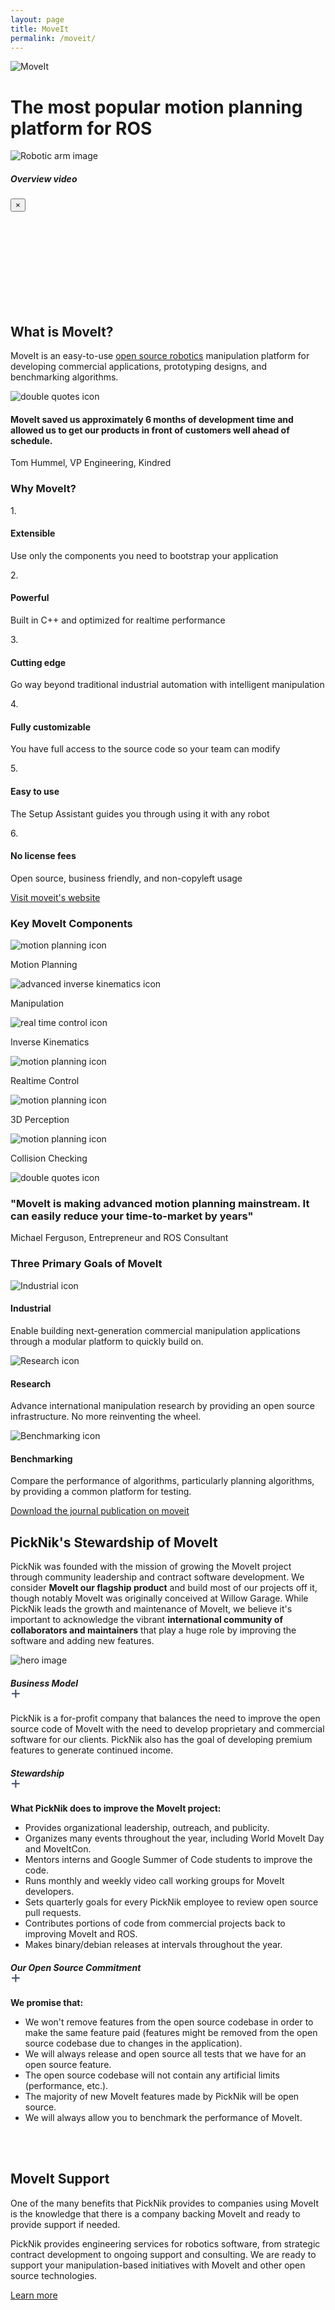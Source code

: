 ```yaml
---
layout: page
title: MoveIt
permalink: /moveit/
---
```

<div class="container">
    <div class="moveit-section-main">
        <div class="row justify-content-center">
            <div class="col-12">
                <img class="moveit-section-main-logo" src="/assets/images/moveit-logo-2.png" alt="MoveIt">
                <h1 class="moveit-section-main-title">The most popular motion planning platform for ROS</h1>
                <img class="moveit-section-main-image" src="/assets/images/robotic-arm.png" alt="Robotic arm image">
            </div>
        </div>
    </div>
</div>
<div class="container-fluid bg-grey">
  <div class="container block-padding-120">
    <div class="modal fade" id="modalVideo" tabindex="-1" role="dialog" aria-labelledby="modalVideoLabel" aria-hidden="true">
      <div class="modal-dialog" role="document">
        <div class="modal-content">
          <div class="modal-header">
            <h5 class="modal-title" id="exampleModalLabel">Overview video</h5>
            <button type="button" class="close" data-dismiss="modal" aria-label="Close">
                <span aria-hidden="true">&times;</span>
            </button>
          </div>
          <div class="modal-body">
            <iframe frameborder="0" allow="autoplay; encrypted-media" allowfullscreen></iframe>
          </div>
        </div>
      </div>
    </div>
    <div class="row align-items-center">
      <div class="col-12 col-lg-5">
        <div class="moveit-section">
          <h2 class="moveit-section__title">What is MoveIt?</h2>
          <div class="moveit-section__content">
            <p>
              MoveIt is an easy-to-use <a href="/open-source">open source robotics</a> manipulation platform for developing commercial applications, prototyping designs, and benchmarking algorithms.
            </p>
          </div>
        </div>
      </div>
      <div class="col-12 col-lg-7">
        <div class="block-section moveit-section--review">
            <img class="moveit-section--review__icon" src="/assets/images/quotes.png" alt="double quotes icon">
            <h4 class="moveit-section--review__title text-center text-white">MoveIt saved us approximately 6 months of development time and allowed us to get our products in front of customers well ahead of schedule.</h4>
            <p class="moveit-section--review__author">Tom Hummel, VP Engineering, Kindred</p>
        </div>
      </div>  
    </div>
  </div>
</div>
<div class="container block-padding-100">
  <div class="row align-items-center text-center">
      <div class="col-12 mb-5">
        <h3 class="moveit-section__title mb-4">Why MoveIt?</h3>
      </div>
      <div class="col-12 col-lg-4">
          <div class="moveit-section">
              <div class="moveit-section__number">1.</div>
              <div class="moveit-section__content">
                <h4>
                  Extensible
                </h4>
                <p class="moveit-section__why-paragraph">
                  Use only the components you need to bootstrap your application
                </p>
              </div>
          </div>
      </div>
      <div class="col-12 col-lg-4">
          <div class="moveit-section">
              <div class="moveit-section__number">2.</div>
              <div class="moveit-section__content">
                <h4>Powerful</h4>
                <p class="moveit-section__why-paragraph">
                  Built in C++ and optimized for realtime performance
                </p>
              </div>
          </div>
      </div>
      <div class="col-12 col-lg-4">
          <div class="moveit-section">
              <div class="moveit-section__number">3.</div>
              <div class="moveit-section__content">
                <h4>Cutting edge</h4>
                <p class="moveit-section__why-paragraph">
                  Go way beyond traditional industrial automation with intelligent manipulation
                </p>
              </div>
          </div>
      </div>
      <div class="col-12 col-lg-4">
          <div class="moveit-section">
              <div class="moveit-section__number">4.</div>
              <div class="moveit-section__content">
                <h4>Fully customizable</h4>
                <p class="moveit-section__why-paragraph">
                  You have full access to the source code so your team can modify
                </p>
              </div>
          </div>
      </div>
      <div class="col-12 col-lg-4">
          <div class="moveit-section">
              <div class="moveit-section__number">5.</div>
              <div class="moveit-section__content">
                <h4>Easy to use</h4>
                <p class="moveit-section__why-paragraph">
                  The Setup Assistant guides you through using it with any robot
                </p>
              </div>
          </div>
      </div>
      <div class="col-12 col-lg-4">
          <div class="moveit-section">
              <div class="moveit-section__number">6.</div>
              <div class="moveit-section__content">
                <h4>No license fees</h4>
                <p class="moveit-section__why-paragraph">
                  Open source, business friendly, and non-copyleft usage
                </p>
              </div>
          </div>
      </div>
      <!-- <a class="btn mt-5 text-uppercase text-center" href="http://moveit.ros.org/">Visit moveit's website</a> -->
      <a class="btn btn-blue mt-5 text-uppercase text-center" href="http://moveit.ros.org/" target="_blank">Visit moveit's website</a>
  </div>
</div>
<div class="container-fluid bg-grey">
  <div class="container block-padding-100">
    <div class="row align-items-center justify-content-center text-center">
      <div class="col-sm-12">
          <h3 class="block-section__title">Key MoveIt Components</h3>
      </div>
      <div class="col-sm-12">
        <div class="moveit-key-components">
          <div class="moveit-key-components__item">
            <div class="img-wrapper">
              <img class="icon" src="/assets/images/redesign/moveit-icons/ic-motion.svg" alt="motion planning icon">
            </div>
            <p>Motion Planning</p>
          </div>
          <div class="moveit-key-components__item">
            <div class="img-wrapper">
              <img class="icon" src="/assets/images/redesign/moveit-icons/ic-manipulation.svg" alt="advanced inverse kinematics icon">
            </div>
            <p>Manipulation</p>
          </div>
          <div class="moveit-key-components__item">
            <div class="img-wrapper">
              <img class="icon" src="/assets/images/redesign/moveit-icons/ic-kinematics.svg" alt="real time control icon">
            </div>
            <p>Inverse Kinematics</p>
          </div>
          <div class="moveit-key-components__item">
            <div class="img-wrapper">
              <img class="icon" src="/assets/images/icon3.png" alt="motion planning icon">
            </div>
            <p>Realtime Control</p>
          </div>
          <div class="moveit-key-components__item">
            <div class="img-wrapper">
              <img class="icon" src="/assets/images/redesign/moveit-icons/ic-3d.svg" alt="motion planning icon">
            </div>
            <p>3D Perception</p>
          </div>
          <div class="moveit-key-components__item">
            <div class="img-wrapper">
              <img class="icon" src="/assets/images/redesign/moveit-icons/ic-navigation.svg" alt="motion planning icon">
            </div>
            <p>Collision Checking</p>
          </div>
        </div>
      </div>
      <div class="col-12">
        <div class="block-section block-section--review">
            <img class="moveit-section--review__icon" src="/assets/images/quotes.png" alt="double quotes icon">
            <h3 class="block-section__title text-center text-white">"MoveIt is making advanced motion planning mainstream. It can easily reduce your time-to-market by years"</h3>
            <p class="block-section--review__author">Michael Ferguson, Entrepreneur and ROS Consultant
</p>
        </div>
      </div>
    </div>
  </div>
</div>
<div class="container block-padding-100">
  <div class="row align-items-center text-center">
      <div class="col-12 mb-5">
        <h3 class="moveit-section__title mb-4">Three Primary Goals of MoveIt</h3>
      </div>
      <div class="col-12 col-lg-4">
          <div class="moveit-section">
              <img class="moveit-section__icon moveit-section__icon--medium" src="/assets/images/industrial.svg" alt="Industrial icon">
              <h4 class="moveit-section__title">Industrial</h4>
              <div class="moveit-section__content">
                <p>
                  Enable building next-generation commercial manipulation applications through a modular platform to quickly build on.
                </p>
              </div>
          </div>
      </div>
      <div class="col-12 col-lg-4">
          <div class="moveit-section">
              <img class="moveit-section__icon moveit-section__icon--medium" src="/assets/images/research.svg" alt="Research icon">
              <h4 class="moveit-section__title">Research</h4>
              <div class="moveit-section__content">
                <p>
                  Advance international manipulation research by providing an open source infrastructure. No more reinventing the wheel.
                </p>
              </div>
          </div>
      </div>
      <div class="col-12 col-lg-4">
          <div class="moveit-section">
              <img class="moveit-section__icon moveit-section__icon--medium" src="/assets/images/benchmarking.svg" alt="Benchmarking icon">
              <h4 class="moveit-section__title">Benchmarking</h4>
              <div class="moveit-section__content">
                <p>
                  Compare the performance of algorithms, particularly planning algorithms, by providing a common platform for testing.
                </p>
              </div>
          </div>
      </div>
      <a class="btn mt-5 text-uppercase text-center" href="https://arxiv.org/pdf/1404.3785.pdf" target="_blank">Download the journal publication on moveit</a>
  </div>
</div>
<div class="container-fluid bg-grey">
  <div class="container block-padding-100">
    <div class="row align-items-center">
      <div class="col-12 col-lg-7">
        <div class="block-section">
          <h2 class="moveit-section__title">PickNik's Stewardship of MoveIt</h2>
          <div class="moveit-section__content">
            <p>
              PickNik was founded with the mission of growing the MoveIt project through community leadership and contract software development. We consider <b>MoveIt our flagship product</b> and build most of our projects off it, though notably MoveIt was originally conceived at Willow Garage. While PickNik leads the growth and maintenance of MoveIt, we believe it's important to acknowledge the vibrant <b>international community of collaborators and maintainers</b> that play a huge role by improving the software and adding new features.
            </p>
          </div>
        </div>
      </div>
      <div class="col-12 col-lg-5">
          <img class="block-section__img" src="/assets/images/hero2.png" alt="hero image">
      </div>
    </div>
    <div id="accordion" class="moveit-accordion">
      <div class="card">
          <div class="card-header" id="mobile-base-navigation">
              <h5 class="mb-0">
                  <span class="collapses__link" data-toggle="collapse" data-target="#collapse-mobile-base" aria-expanded="false" aria-controls="collapse-mobile-base">
                  Business Model
                      <div class="collapse-svg">
                          <svg width="16px" height="16px" viewBox="0 0 24 24" version="1.1" xmlns="http://www.w3.org/2000/svg" xmlns:xlink="http://www.w3.org/1999/xlink"><g  stroke="none" stroke-width="1" fill="none" fill-rule="evenodd"><polygon fill="#3C4A69" points="22 14 14 14 14 22 11 22 11 14 3 14 3 11 11 11 11 3 14 3 14 11 22 11"></polygon></g></svg>
                      </div>
                  </span>
              </h5>
          </div>
          <div id="collapse-mobile-base" class="collapse" aria-labelledby="heading-mobile-base" data-parent="#accordion">
              <div class="card-body">
                  <p>
                    PickNik is a for-profit company that balances the need to improve the open source code of MoveIt with the need to develop proprietary and commercial software for our clients. PickNik also has the goal of developing premium features to generate continued income.
                  </p>
              </div>
          </div>
      </div>
      <div class="card">
          <div class="card-header" id="virtual-reality">
              <h5 class="mb-0">
                  <span class="collapses__link" data-toggle="collapse" data-target="#collapse-vr" aria-expanded="false" aria-controls="collapse-vr">
                  Stewardship
                      <div class="collapse-svg">
                          <svg width="16px" height="16px" viewBox="0 0 24 24" version="1.1" xmlns="http://www.w3.org/2000/svg" xmlns:xlink="http://www.w3.org/1999/xlink"><g  stroke="none" stroke-width="1" fill="none" fill-rule="evenodd"><polygon fill="#3C4A69" points="22 14 14 14 14 22 11 22 11 14 3 14 3 11 11 11 11 3 14 3 14 11 22 11"></polygon></g></svg>
                      </div>
                  </span>
              </h5>
          </div>
          <div id="collapse-vr" class="collapse" aria-labelledby="heading-vr" data-parent="#accordion">
              <div class="card-body">
                  <p>
                    <b>What PickNik does to improve the MoveIt project:</b>
                  </p>
                  <ul>
                    <li class="square-icon">
                      Provides organizational leadership, outreach, and publicity.
                    </li>
                    <li class="square-icon">
                      Organizes many events throughout the year, including World MoveIt Day and MoveItCon.
                    </li>
                    <li class="square-icon">
                      Mentors interns and Google Summer of Code students to improve the code.
                    </li>
                    <li class="square-icon">
                      Runs monthly and weekly video call working groups for MoveIt developers.
                    </li>
                    <li class="square-icon">
                      Sets quarterly goals for every PickNik employee to review open source pull requests.
                    </li>
                    <li class="square-icon">
                      Contributes portions of code from commercial projects back to improving MoveIt and ROS.
                    </li>
                    <li class="square-icon">
                      Makes binary/debian releases at intervals throughout the year.
                    </li>
                  </ul>
              </div>
          </div>
      </div>
      <div class="card">
          <div class="card-header" id="robot-modelling">
              <h5 class="mb-0">
                  <span class="collapses__link" data-toggle="collapse" data-target="#collapse-robot-modelling" aria-expanded="false" aria-controls="collapse-robot-modelling">
                  Our Open Source Commitment
                      <div class="collapse-svg">
                          <svg width="16px" height="16px" viewBox="0 0 24 24" version="1.1" xmlns="http://www.w3.org/2000/svg" xmlns:xlink="http://www.w3.org/1999/xlink"><g  stroke="none" stroke-width="1" fill="none" fill-rule="evenodd"><polygon fill="#3C4A69" points="22 14 14 14 14 22 11 22 11 14 3 14 3 11 11 11 11 3 14 3 14 11 22 11"></polygon></g></svg>
                      </div>
                  </span>
              </h5>
          </div>
          <div id="collapse-robot-modelling" class="collapse" aria-labelledby="heading-robot-modelling" data-parent="#accordion">
            <div class="card-body">
              <p>
                <b>We promise that:</b>
              </p>
              <ul>
                <li class="square-icon">
                  We won't remove features from the open source codebase in order to make the same feature paid (features might be removed from the open source codebase due to changes in the application).
                </li>
                <li class="square-icon">
                  We will always release and open source all tests that we have for an open source feature.
                </li>
                <li class="square-icon">
                  The open source codebase will not contain any artificial limits (performance, etc.).
                </li>
                <li class="square-icon">
                  The majority of new MoveIt features made by PickNik will be open source.
                </li>
                <li class="square-icon">
                  We will always allow you to benchmark the performance of MoveIt.
                </li>
              </ul>
            </div>
          </div>
      </div>
    </div>
    <br/>
    <br/>
  </div>
</div>
<div class="container-fluid moveit-support-bg">
  <div class="container block-padding-80">
    <div class="row align-items-center justify-content-center">
      <div class="col-12 col-lg-9">
        <div class="moveit-section text-center">
          <h2 class="moveit-section__title text-white">MoveIt Support</h2>
          <div class="moveit-section__content text-white">
            <p>
              One of the many benefits that PickNik provides to companies using MoveIt is the knowledge that there is a company backing MoveIt 
              and ready to provide support if needed.
            </p>
            <p>
              PickNik provides engineering services for robotics software, from strategic contract development to ongoing support and consulting. 
              We are ready to support your manipulation-based initiatives with MoveIt and other open source technologies.
            </p>
            <a href="/services/" class="btn btn-white mt-5 text-uppercase text-center">Learn more</a>
          </div>
        </div>
      </div>
    </div>
  </div>
</div>